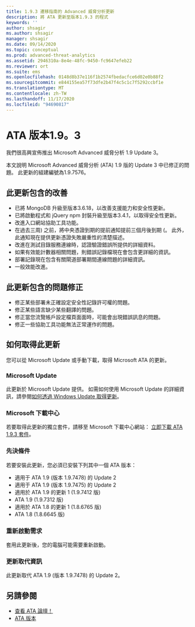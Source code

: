 ```yaml
---
title: 1.9.3 遷移指南的 Advanced 威脅分析更新
description: 將 ATA 更新至版本1.9.3 的程式
keywords: ''
author: shsagir
ms.author: shsagir
manager: shsagir
ms.date: 09/14/2020
ms.topic: conceptual
ms.prod: advanced-threat-analytics
ms.assetid: 2946310a-8e4e-48fc-9450-fc9647efeb22
ms.reviewer: ort
ms.suite: ems
ms.openlocfilehash: 0148d8b37e116f1b2574fbedacfce6d02e0b88f2
ms.sourcegitcommit: e844155ea57f73dfe2b47f4c5c1c7f5292ccbf1e
ms.translationtype: MT
ms.contentlocale: zh-TW
ms.lasthandoff: 11/17/2020
ms.locfileid: "94690817"
---
```

# <a name="ata-version-193"></a>ATA 版本1.9。3

我們很高興宣佈推出 Microsoft Advanced 威脅分析 1.9 Update 3。

本文說明 Microsoft Advanced 威脅分析 (ATA) 1.9 版的 Update 3 中已修正的問題。 此更新的組建編號為1.9.7576。

## <a name="improvements-included-in-this-update"></a>此更新包含的改善

- 已將 MongoDB 升級至版本3.6.18，以改善支援能力和安全性更新。
- 已將啟動程式和 jQuery npm 封裝升級至版本3.4.1，以取得安全性更新。
- 改進入口網站協助工具功能。
- 在過去三周) 之前，將中央憑證到期的提前通知提前三個月後到期 (。 此外，此通知現在提供更新憑證失敗嚴重性的清楚描述。
- 改進在測試目錄服務連線時，認證驗證錯誤所提供的詳細資料。
- 如果有效能計數器相關問題，則錯誤記錄檔現在會包含更詳細的資訊。
- 部署記錄現在包含有關閘道部署期間連線問題的詳細資訊。
- 一般效能改進。

## <a name="fixed-issues-included-in-this-update"></a>此更新包含的問題修正

- 修正某些部署未正確設定安全性記錄許可權的問題。
- 修正某些語言缺少某些翻譯的問題。
- 修正當您流覽帳戶設定檔頁面面時，可能會出現錯誤訊息的問題。
- 修正一些協助工具功能無法正常運作的問題。

## <a name="how-to-get-this-update"></a>如何取得此更新

您可以從 Microsoft Update 或手動下載，取得 Microsoft ATA 的更新。

### <a name="microsoft-update"></a>Microsoft Update

此更新於 Microsoft Update 提供。 如需如何使用 Microsoft Update 的詳細資訊，請參閱[如何透過 Windows Update 取得更新](https://support.microsoft.com/help/3067639)。

### <a name="microsoft-download-center"></a>Microsoft 下載中心

若要取得此更新的獨立套件，請移至 Microsoft 下載中心網站： [立即下載 ATA 1.9.3 套件](https://www.microsoft.com/download/details.aspx?id=56725)。

### <a name="prerequisites"></a>先決條件

若要安裝此更新，您必須已安裝下列其中一個 ATA 版本：

- 適用于 ATA 1.9 (版本 1.9.7478) 的 Update 2
- 適用于 ATA 1.9 (版本 1.9.7475) 的 Update 2
- 適用於 ATA 1.9 的更新 1 (1.9.7412 版)
- ATA 1.9 (1.9.7312 版)
- 適用於 ATA 1.8 的更新 1 (1.8.6765 版)
- ATA 1.8 (1.8.6645 版)

### <a name="restart-requirement"></a>重新啟動需求

套用此更新後，您的電腦可能需要重新啟動。

### <a name="update-replacement-information"></a>更新取代資訊

此更新取代 ATA 1.9 (版本 1.9.7478) 的 Update 2。

## <a name="see-also"></a>另請參閱

- [查看 ATA 論壇！](https://social.technet.microsoft.com/Forums/security/home?forum=mata)
- [ATA 版本](ata-versions.md)
